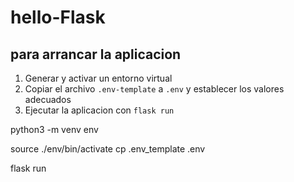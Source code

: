 # hello-Flask

## para arrancar la aplicacion


1. Generar y activar un entorno virtual
2. Copiar el archivo `.env-template` a `.env` y establecer los valores adecuados
3. Ejecutar la aplicacion con `flask run`

python3 -m venv env

source ./env/bin/activate
cp .env_template .env

flask run 
